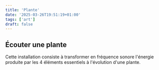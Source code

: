 ```yaml
---
title: 'Plante'
date: '2025-03-26T19:51:19+01:00'
tags: ['art']
draft: false
---
```


## Écouter une plante

Cette installation consiste à transformer en fréquence sonore l'énergie produite par les 4 éléments  essentiels à l'évolution d'une plante. 